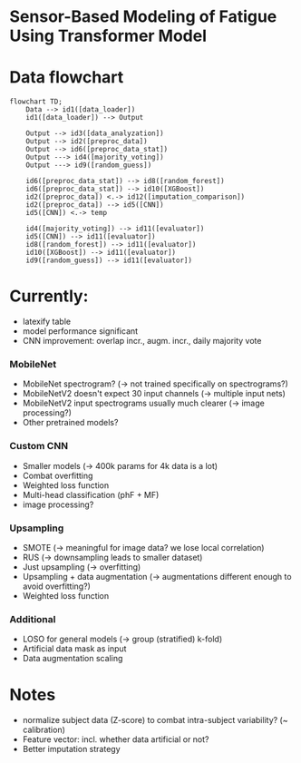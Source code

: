 # Sensor-Based Modeling of Fatigue Using Transformer Model

# Data flowchart
```mermaid
flowchart TD;
    Data --> id1([data_loader])
    id1([data_loader]) --> Output
    
    Output --> id3([data_analyzation])
    Output --> id2([preproc_data])
    Output --> id6([preproc_data_stat])
    Output ---> id4([majority_voting])
    Output ---> id9([random_guess])
    
    id6([preproc_data_stat]) --> id8([random_forest])
    id6([preproc_data_stat]) --> id10([XGBoost])
    id2([preproc_data]) <.-> id12([imputation_comparison])
    id2([preproc_data]) --> id5([CNN])
    id5([CNN]) <.-> temp
    
    id4([majority_voting]) --> id11([evaluator])
    id5([CNN]) --> id11([evaluator])
    id8([random_forest]) --> id11([evaluator])
    id10([XGBoost]) --> id11([evaluator])
    id9([random_guess]) --> id11([evaluator])
```

# Currently:
- latexify table
- model performance significant
- CNN improvement: overlap incr., augm. incr., daily majority vote

### MobileNet
- MobileNet spectrogram? (-> not trained specifically on spectrograms?)
- MobileNetV2 doesn't expect 30 input channels (-> multiple input nets)
- MobileNetV2 input spectrograms usually much clearer (-> image processing?)
- Other pretrained models?

### Custom CNN
- Smaller models (-> 400k params for 4k data is a lot)
- Combat overfitting
- Weighted loss function
- Multi-head classification (phF + MF)
- image processing?

### Upsampling
- SMOTE (-> meaningful for image data? we lose local correlation)
- RUS (-> downsampling leads to smaller dataset)
- Just upsampling (-> overfitting)
- Upsampling + data augmentation (-> augmentations different enough to avoid overfitting?)
- Weighted loss function

### Additional
- LOSO for general models (-> group (stratified) k-fold)
- Artificial data mask as input
- Data augmentation scaling

# Notes
- normalize subject data (Z-score) to combat intra-subject variability? (~ calibration)
- Feature vector: incl. whether data artificial or not?
- Better imputation strategy